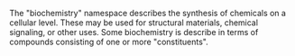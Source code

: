 The "biochemistry" namespace describes the synthesis of chemicals on a cellular level.
These may be used for structural materials, chemical signaling, or other uses.
Some biochemistry is describe in terms of compounds consisting of one or more "constituents".
